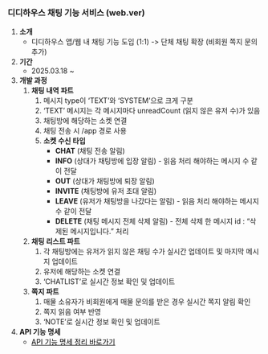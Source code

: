### 디디하우스 채팅 기능 서비스 (web.ver)

1. **소개**
   - 디디하우스 앱/웹 내 채팅 기능 도입 (1:1) -> 단체 채팅 확장 (비회원 쪽지 문의 추가)
2. **기간**
   - 2025.03.18 ~
3. **개발 과정**
   1. **채팅 내역 파트**
      1. 메시지 type이 ‘TEXT’와 ‘SYSTEM’으로 크게 구분
      2. ‘TEXT’ 메시지는 각 메시지마다 unreadCount (읽지 않은 유저 수)가 있음
      3. 채팅방에 해당하는 소켓 연결
      4. 채팅 전송 시 /app 경로 사용
      5. **소켓 수신 타입**
         - **CHAT** (채팅 전송 알림)
         - **INFO** (상대가 채팅방에 입장 알림) - 읽음 처리 해야하는 메시지 수 같이 전달
         - **OUT** (상대가 채팅방에 퇴장 알림)
         - **INVITE** (채팅방에 유저 초대 알림)
         - **LEAVE** (유저가 채팅방을 나갔다는 알림) - 읽음 처리 해야하는 메시지 수 같이 전달
         - **DELETE** (채팅 메시지 전체 삭제 알림) - 전체 삭제 한 메시지 id : “삭제된 메시지입니다.” 처리
   2. **채팅 리스트 파트**
      1. 각 채팅방에는 유저가 읽지 않은 채팅 수가 실시간 업데이트 및 마지막 메시지 업데이트
      2. 유저에 해당하는 소켓 연결
      3. ‘CHATLIST’로 실시간 정보 확인 및 업데이트
   3. **쪽지 파트**
      1. 매물 소유자가 비회원에게 매물 문의를 받은 경우 실시간 쪽지 알림 확인
      2. 쪽지 읽음 여부 반영
      3. ‘NOTE’로 실시간 정보 확인 및 업데이트
4. **API 기능 명세**
   - <a href="https://www.notion.so/API-chat-erd-1e5caaf36f6f80218fe2f4eb729f0a44" style="color: black;">API 기능 명세 정리 바로가기</a>
